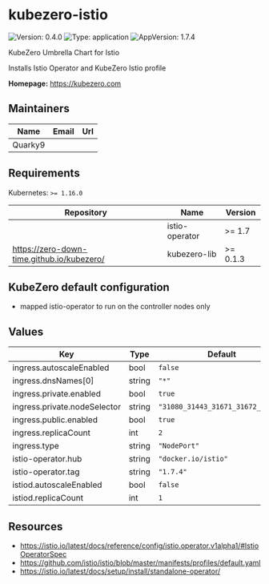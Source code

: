 # kubezero-istio

![Version: 0.4.0](https://img.shields.io/badge/Version-0.4.0-informational?style=flat-square) ![Type: application](https://img.shields.io/badge/Type-application-informational?style=flat-square) ![AppVersion: 1.7.4](https://img.shields.io/badge/AppVersion-1.7.4-informational?style=flat-square)

KubeZero Umbrella Chart for Istio

Installs Istio Operator and KubeZero Istio profile

**Homepage:** <https://kubezero.com>

## Maintainers

| Name | Email | Url |
| ---- | ------ | --- |
| Quarky9 |  |  |

## Requirements

Kubernetes: `>= 1.16.0`

| Repository | Name | Version |
|------------|------|---------|
|  | istio-operator | >= 1.7 |
| https://zero-down-time.github.io/kubezero/ | kubezero-lib | >= 0.1.3 |

## KubeZero default configuration
- mapped istio-operator to run on the controller nodes only

## Values

| Key | Type | Default | Description |
|-----|------|---------|-------------|
| ingress.autoscaleEnabled | bool | `false` |  |
| ingress.dnsNames[0] | string | `"*"` |  |
| ingress.private.enabled | bool | `true` |  |
| ingress.private.nodeSelector | string | `"31080_31443_31671_31672_31224"` |  |
| ingress.public.enabled | bool | `true` |  |
| ingress.replicaCount | int | `2` |  |
| ingress.type | string | `"NodePort"` |  |
| istio-operator.hub | string | `"docker.io/istio"` |  |
| istio-operator.tag | string | `"1.7.4"` |  |
| istiod.autoscaleEnabled | bool | `false` |  |
| istiod.replicaCount | int | `1` |  |

## Resources

- https://istio.io/latest/docs/reference/config/istio.operator.v1alpha1/#IstioOperatorSpec
- https://github.com/istio/istio/blob/master/manifests/profiles/default.yaml
- https://istio.io/latest/docs/setup/install/standalone-operator/
